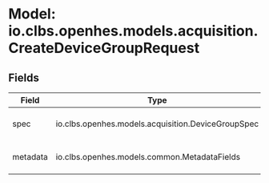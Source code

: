 # Model: io.clbs.openhes.models.acquisition.CreateDeviceGroupRequest

## Fields

| Field | Type | Description |
| --- | --- | --- |
| spec | io.clbs.openhes.models.acquisition.DeviceGroupSpec | The device group specification. |
| metadata | io.clbs.openhes.models.common.MetadataFields | The metadata fields. |

